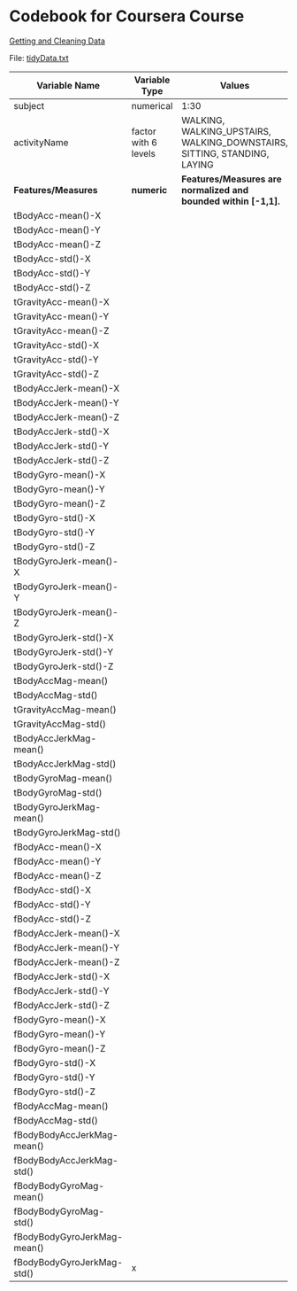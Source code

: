Codebook for Coursera Course
========================
[Getting and Cleaning Data](https://class.coursera.org/getdata-015)

File: [tidyData.txt](https://github.com/big-d/tidyData/blob/master/tidyData.txt)


 Variable Name | Variable Type  | Values | Description
 ------------- | -------------  | ------------- | ------------- 
 subject       | numerical      | 1:30  	     | Subject id numbers
 activityName  | factor with 6 levels        | WALKING, WALKING\_UPSTAIRS, WALKING\_DOWNSTAIRS, SITTING, STANDING, LAYING | Links the class labels with their activity name. (from: https://github.com/big-d/tidyData/blob/master/project_data/activity_labels.txt)
**Features/Measures** | **numeric** | **Features/Measures are normalized and bounded within [-1,1].** | **Mean or standard deviation of the triaxial acceleration from the accelerometer (total acceleration) and the estimated body acceleration**
tBodyAcc-mean()-X |
tBodyAcc-mean()-Y |
tBodyAcc-mean()-Z |
tBodyAcc-std()-X |
tBodyAcc-std()-Y |
tBodyAcc-std()-Z |
tGravityAcc-mean()-X |
tGravityAcc-mean()-Y |
tGravityAcc-mean()-Z |
tGravityAcc-std()-X |
tGravityAcc-std()-Y |
tGravityAcc-std()-Z |
tBodyAccJerk-mean()-X |
tBodyAccJerk-mean()-Y |
tBodyAccJerk-mean()-Z |
tBodyAccJerk-std()-X |
tBodyAccJerk-std()-Y |
tBodyAccJerk-std()-Z |
tBodyGyro-mean()-X |
tBodyGyro-mean()-Y |
tBodyGyro-mean()-Z |
tBodyGyro-std()-X |
tBodyGyro-std()-Y |
tBodyGyro-std()-Z |
tBodyGyroJerk-mean()-X |
tBodyGyroJerk-mean()-Y |
tBodyGyroJerk-mean()-Z |
tBodyGyroJerk-std()-X |
tBodyGyroJerk-std()-Y |
tBodyGyroJerk-std()-Z |
tBodyAccMag-mean() |
tBodyAccMag-std() |
tGravityAccMag-mean() |
tGravityAccMag-std() |
tBodyAccJerkMag-mean() |
tBodyAccJerkMag-std() |
tBodyGyroMag-mean() |
tBodyGyroMag-std() |
tBodyGyroJerkMag-mean() |
tBodyGyroJerkMag-std() |
fBodyAcc-mean()-X |
fBodyAcc-mean()-Y |
fBodyAcc-mean()-Z |
fBodyAcc-std()-X |
fBodyAcc-std()-Y |
fBodyAcc-std()-Z |
fBodyAccJerk-mean()-X |
fBodyAccJerk-mean()-Y |
fBodyAccJerk-mean()-Z |
fBodyAccJerk-std()-X |
fBodyAccJerk-std()-Y |
fBodyAccJerk-std()-Z |
fBodyGyro-mean()-X |
fBodyGyro-mean()-Y |
fBodyGyro-mean()-Z |
fBodyGyro-std()-X |
fBodyGyro-std()-Y |
fBodyGyro-std()-Z |
fBodyAccMag-mean() |
fBodyAccMag-std() |
fBodyBodyAccJerkMag-mean() |
fBodyBodyAccJerkMag-std() |
fBodyBodyGyroMag-mean() |
fBodyBodyGyroMag-std() |
fBodyBodyGyroJerkMag-mean() |
fBodyBodyGyroJerkMag-std() |x 